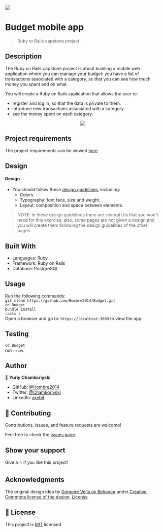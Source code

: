 ![](https://img.shields.io/badge/Microverse-blueviolet)

# Budget mobile app

>  Ruby or Rails capstone project

## Description

The Ruby on Rails capstone project is about building a mobile web application where you can manage your budget: you have a list of transactions associated with a category, so that you can see how much money you spent and on what. 

You will create a Ruby on Rails application that allows the user to:
- register and log in, so that the data is private to them.
- introduce new transactions associated with a category.
- see the money spent on each category.

<p align="center">
  <img src="../Budget/app/assets/images/transactions_list.png" />
</p>

## Project requirements

The project requirements can be viewed [here](https://github.com/microverseinc/curriculum-rails/blob/main/capstone/rails_capstone.md)

## Design

#### Design
- You should follow these [design guidelines](https://www.behance.net/gallery/19759151/Snapscan-iOs-design-and-branding?tracking_source=), including:
  - Colors.
  - Typography: font face, size and weight.
  - Layout: composition and space between elements.

> NOTE: In these design guidelines there are several UIs that you won't need for this exercise; also, some pages are not given a design and you will create them following the design guidelines of the other pages.

## Built With

- Languages: Ruby
- Framework: Ruby on Rails
- Database: PostgreSQL

## Usage

Run the following commands:</br>
`git clone https://github.com/Hombre2014/Budget.git`</br>
`cd Budget`</br>
`bundle install`</br>
`rails s`</br>
Open a browser and go to: `https://localhost:3000` to view the app.

## Testing

`cd Budget`</br>
run `rspec`

## Author

👤 **Yuriy Chamkoriyski**

- GitHub: [@Hombre2014](https://github.com/Hombre2014)
- Twitter: [@Chamkoriyski](https://twitter.com/Chamkoriyski)
- LinkedIn: [axebit](https://linkedin.com/in/axebit)

## 🤝 Contributing

Contributions, issues, and feature requests are welcome!

Feel free to check the [issues page](https://github.com/Hombre2014/Budget/issues).

## Show your support

Give a ⭐️ if you like this project!

## Acknowledgments

The original design idea by [Gregoire Vella on Behance](https://www.behance.net/gregoirevella) under [Creative Commons license of the design](https://creativecommons.org/licenses/by-nc/4.0/). [License](https://creativecommons.org/licenses/by-nc/4.0/legalcode)


## 📝 License

This project is [MIT](./license.md) licensed.
